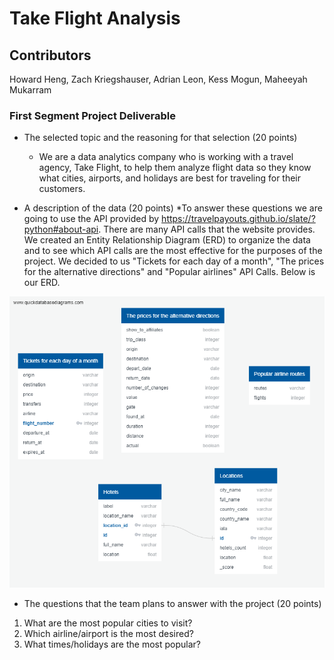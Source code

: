 # Take Flight Analysis
## Contributors
Howard Heng, Zach Kriegshauser, Adrian Leon, Kess Mogun, Maheeyah Mukarram

### First Segment Project Deliverable
* The selected topic and the reasoning for that selection (20 points)
  * We are a data analytics company who is working with a travel agency, Take Flight, to help them analyze flight data so they know what cities, airports, and holidays are best for traveling for their customers.

* A description of the data (20 points)
  *To answer these questions we are going to use the API provided by https://travelpayouts.github.io/slate/?python#about-api. There are many API calls that the website provides. We created an Entity Relationship Diagram (ERD) to organize the data and to see which API calls are the most effective for the purposes of the project. We decided to us "Tickets for each day of a month", "The prices for the alternative directions" and "Popular airlines" API Calls. Below is our ERD. 

![This is an image](https://github.com/maheeyah/Group3/blob/main/Group3ERD.png)

* The questions that the team plans to answer with the project (20 points)
1. What are the most popular cities to visit?
2. Which airline/airport is the most desired?
3. What times/holidays are the most popular?


